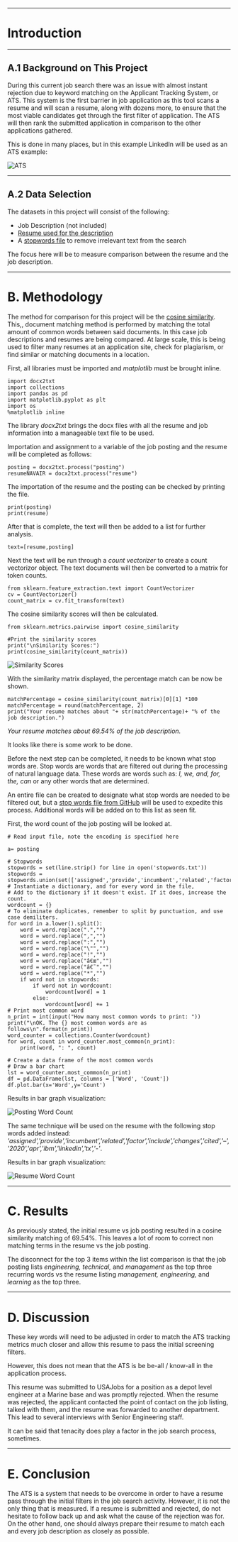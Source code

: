 -----

# Introduction

-----

## A.1 Background on This Project

During this current job search there was an issue with almost instant rejection due to keyword matching on the Applicant Tracking System, or ATS. This system is the first barrier in job application as this tool scans a resume and will scan a resume, along with dozens more, to ensure that the most viable candidates get through the first filter of application. The ATS will then rank the submitted application in comparison to the other applications gathered.

This is done in many places, but in this example LinkedIn will be used as an ATS example:

![ATS](https://raw.githubusercontent.com/jeff-mos-def/jeff-mos-def.github.io/master/assets/images/Resume%20Compare/ATS_Example.jpg)

-----

## A.2 Data Selection

The datasets in this project will consist of the following:

- Job Description (not included)
- [Resume used for the description](https://raw.githubusercontent.com/jeff-mos-def/jeff-mos-def.github.io/master/assets/images/Resume%20Compare/Jeff%20Camacho_Resume_9Jun20_NAVAIR_FRC.txt)
- A [stopwords file](https://gist.githubusercontent.com/larsyencken/1440509/raw/53273c6c202b35ef00194d06751d8ef630e53df2/stopwords.txt) to remove irrelevant text from the search

The focus here will be to measure comparison between the resume and the job description.

-----

# B. Methodology

The method for comparison for this project will be the [cosine similarity](https://scikit-learn.org/stable/modules/generated/sklearn.metrics.pairwise.cosine_similarity.html). This,, document matching method is performed by matching the total amount of common words between said documents. In this case job descriptions and resumes are being compared. At large scale, this is being used to filter many resumes at an application site, check for plagiarism, or find similar or matching documents in a location.

First, all libraries must be imported and *matplotlib* must be brought inline.

```
import docx2txt
import collections
import pandas as pd
import matplotlib.pyplot as plt
import os
%matplotlib inline
```

The library *docx2txt* brings the docx files with all the resume and job information into a manageable text file to be used.

Importation and assignment to a variable of the job posting and the resume will be completed as follows:

```
posting = docx2txt.process("posting")
resumeNAVAIR = docx2txt.process("resume")
```

The importation of the resume and the posting can be checked by printing the file.

```
print(posting)
print(resume)
```

After that is complete, the text will then be added to a list for further analysis.

```
text=[resume,posting]

```

Next the text will be run through a *count vectorizer* to create a count vectorizor object. The text documents will then be converted to a matrix for token counts.

```
from sklearn.feature_extraction.text import CountVectorizer
cv = CountVectorizer()
count_matrix = cv.fit_transform(text)
```

The cosine similarity scores will then be calculated.

```
from sklearn.metrics.pairwise import cosine_similarity

#Print the similarity scores
print("\nSimilarity Scores:")
print(cosine_similarity(count_matrix))
```

![Similarity Scores](https://raw.githubusercontent.com/jeff-mos-def/jeff-mos-def.github.io/master/assets/images/Resume%20Compare/CS_Scores.jpg)

With the similarity matrix displayed, the percentage match can be now be shown.

```
matchPercentage = cosine_similarity(count_matrix)[0][1] *100
matchPercentage = round(matchPercentage, 2)
print("Your resume matches about "+ str(matchPercentage)+ "% of the job description.")
```

*Your resume matches about 69.54% of the job description.*

It looks like there is some work to be done.

Before the next step can be completed, it needs to be known what stop words are. Stop words are words that are filtered out during the processing of natural language data. These words are words such as: *I, we, and, for, the, can* or any other words that are determined.

An entire file can be created to designate what stop words are needed to be filtered out, but a [stop words file from GitHub](https://gist.github.com/larsyencken/1440509) will be used to expedite this process. Additional words will be added on to this list as seen fit.

First, the word count of the job posting will be looked at.

```
# Read input file, note the encoding is specified here 

a= posting

# Stopwords
stopwords = set(line.strip() for line in open('stopwords.txt'))
stopwords = stopwords.union(set(['assigned','provide','incumbent','related','factor','include','changes','cited']))
# Instantiate a dictionary, and for every word in the file, 
# Add to the dictionary if it doesn't exist. If it does, increase the count.
wordcount = {}
# To eliminate duplicates, remember to split by punctuation, and use case demiliters.
for word in a.lower().split():
    word = word.replace(".","")
    word = word.replace(",","")
    word = word.replace(":","")
    word = word.replace("\"","")
    word = word.replace("!","")
    word = word.replace("â€œ","")
    word = word.replace("â€˜","")
    word = word.replace("*","")
    if word not in stopwords:
        if word not in wordcount:
            wordcount[word] = 1
        else:
            wordcount[word] += 1
# Print most common word
n_print = int(input("How many most common words to print: "))
print("\nOK. The {} most common words are as follows\n".format(n_print))
word_counter = collections.Counter(wordcount)
for word, count in word_counter.most_common(n_print):
    print(word, ": ", count)

# Create a data frame of the most common words 
# Draw a bar chart
lst = word_counter.most_common(n_print)
df = pd.DataFrame(lst, columns = ['Word', 'Count'])
df.plot.bar(x='Word',y='Count')
```

Results in bar graph visualization:

![Posting Word Count](https://raw.githubusercontent.com/jeff-mos-def/jeff-mos-def.github.io/master/assets/images/Resume%20Compare/Post_Count.jpg)

The same technique will be used on the resume with the following stop words added instead: *'assigned','provide','incumbent','related','factor','include','changes','cited','–','2020','apr','ibm','linkedin','tx','-'*.

Results in bar graph visualization:

![Resume Word Count](https://raw.githubusercontent.com/jeff-mos-def/jeff-mos-def.github.io/master/assets/images/Resume%20Compare/Resume_Count.jpg)

-----

# C. Results

As previously stated, the initial resume vs job posting resulted in a cosine similarity matching of 69.54%. This leaves a lot of room to correct non matching terms in the resume vs the job posting. 

The disconnect for the top 3 items within the list comparison is that the job posting lists *engineering, technical,* and *management* as the top three recurring words vs the resume listing *management, engineering,* and *learning* as the top three.

-----

# D. Discussion

These key words will need to be adjusted in order to match the ATS tracking metrics much closer and allow this resume to pass the initial screening filters.

However, this does not mean that the ATS is be be-all / know-all in the application process.

This resume was submitted to USAJobs for a position as a depot level engineer at a Marine base and was promptly rejected. When the resume was rejected, the applicant contacted the point of contact on the job listing, talked with them, and the resume was forwarded to another department. This lead to several interviews with Senior Engineering staff.

It can be said that tenacity does play a factor in the job search process, sometimes.

-----

# E. Conclusion

The ATS is a system that needs to be overcome in order to have a resume pass through the initial filters in the job search activity. However, it is not the only thing that is measured. If a resume is submitted and rejected, do not hesitate to follow back up and ask what the cause of the rejection was for. On the other hand, one should always prepare their resume to match each and every job description as closely as possible.
